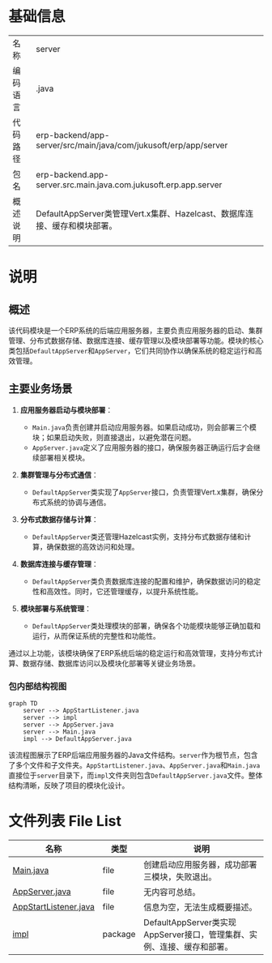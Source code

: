 # 基础信息

|      |      |
|------|------|
| 名称 | server |
| 编码语言 | .java |
| 代码路径 | erp-backend/app-server/src/main/java/com/jukusoft/erp/app/server |
| 包名 | erp-backend.app-server.src.main.java.com.jukusoft.erp.app.server |
| 概述说明 | DefaultAppServer类管理Vert.x集群、Hazelcast、数据库连接、缓存和模块部署。 |

# 说明

## 概述

该代码模块是一个ERP系统的后端应用服务器，主要负责应用服务器的启动、集群管理、分布式数据存储、数据库连接、缓存管理以及模块部署等功能。模块的核心类包括`DefaultAppServer`和`AppServer`，它们共同协作以确保系统的稳定运行和高效管理。

## 主要业务场景

1. **应用服务器启动与模块部署**：
   - `Main.java`负责创建并启动应用服务器。如果启动成功，则会部署三个模块；如果启动失败，则直接退出，以避免潜在问题。
   - `AppServer.java`定义了应用服务器的接口，确保服务器正确运行后才会继续部署相关模块。

2. **集群管理与分布式通信**：
   - `DefaultAppServer`类实现了`AppServer`接口，负责管理Vert.x集群，确保分布式系统的协调与通信。

3. **分布式数据存储与计算**：
   - `DefaultAppServer`类还管理Hazelcast实例，支持分布式数据存储和计算，确保数据的高效访问和处理。

4. **数据库连接与缓存管理**：
   - `DefaultAppServer`类负责数据库连接的配置和维护，确保数据访问的稳定性和高效性。同时，它还管理缓存，以提升系统性能。

5. **模块部署与系统管理**：
   - `DefaultAppServer`类处理模块的部署，确保各个功能模块能够正确加载和运行，从而保证系统的完整性和功能性。

通过以上功能，该模块确保了ERP系统后端的稳定运行和高效管理，支持分布式计算、数据存储、数据库访问以及模块化部署等关键业务场景。


### 包内部结构视图

```mermaid
graph TD
    server --> AppStartListener.java
    server --> impl
    server --> AppServer.java
    server --> Main.java
    impl --> DefaultAppServer.java
```

该流程图展示了ERP后端应用服务器的Java文件结构。`server`作为根节点，包含了多个文件和子文件夹。`AppStartListener.java`、`AppServer.java`和`Main.java`直接位于`server`目录下，而`impl`文件夹则包含`DefaultAppServer.java`文件。整体结构清晰，反映了项目的模块化设计。

# 文件列表 File List

| 名称   | 类型  | 说明 |
|-------|------|-------------|
| [Main.java](Main.md) | file | 创建启动应用服务器，成功部署三模块，失败退出。 |
| [AppServer.java](AppServer.md) | file | 无内容可总结。 |
| [AppStartListener.java](AppStartListener.md) | file | 信息为空，无法生成概要描述。 |
| [impl](impl/_module.md) | package | DefaultAppServer类实现AppServer接口，管理集群、实例、连接、缓存和部署。 |


